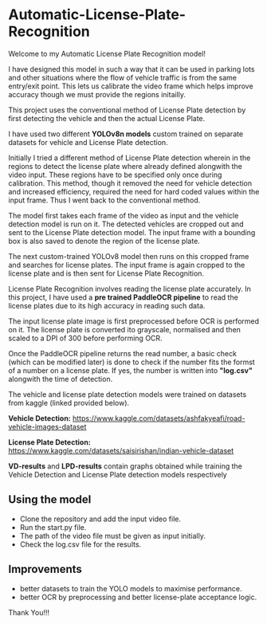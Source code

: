# Automatic-License-Plate-Recognition
Welcome to my Automatic License Plate Recognition model!

I have designed this model in such a way that it can be used in parking lots and other situations where the flow of vehicle traffic is from the same entry/exit point. This lets us calibrate the video frame which helps improve accuracy though we must provide the regions initailly.

This project uses the conventional method of License Plate detection by first detecting the vehicle and then the actual License Plate.

I have used two different **YOLOv8n models** custom trained on separate datasets for vehicle and License Plate detection.

Initially I tried a different method of License Plate detection wherein in the regions to detect the license plate where already defined alongwith the video input. These regions have to be specified only once during calibration. This method, though it removed the need for vehicle detection and increased efficiency, required the need for hard coded values within the input frame. Thus I went back to the conventional method.

The model first takes each frame of the video as input and the vehicle detection model is run on it. The detected vehicles are cropped out and sent to the License Plate detection model. The input frame with a bounding box is also saved to denote the region of the license plate. 

The next custom-trained YOLOv8 model then runs on this cropped frame and searches for license plates. The input frame is again cropped to the license plate and is then sent for License Plate Recognition.

License Plate Recognition involves reading the license plate accurately. In this project, I have used a **pre trained PaddleOCR pipeline** to read the license plates due to its high accuracy in reading such data. 

The input license plate image is first preprocessed before OCR is performed on it. The license plate is converted ito grayscale, normalised and then scaled to a DPI of 300 before performing OCR.

Once the PaddleOCR pipeline returns the read number, a basic check (which can be modified later) is done to check if the number fits the formst of a number on a license plate. If yes, the number is written into **"log.csv"** alongwith the time of detection.

The vehicle and license plate detection models were trained on datasets from kaggle (linked provided below).

**Vehicle Detection:**
https://www.kaggle.com/datasets/ashfakyeafi/road-vehicle-images-dataset

**License Plate Detection:**
https://www.kaggle.com/datasets/saisirishan/indian-vehicle-dataset

**VD-results** and **LPD-results** contain graphs obtained while training the Vehicle Detection and License Plate detection models respectively

## Using the model
- Clone the repository and add the input video file.
- Run the start.py file.
- The path of the video file must be given as input initially.
- Check the log.csv file for the results.

## Improvements
- better datasets to train the YOLO models to maximise performance.
- better OCR by preprocessing and better license-plate acceptance logic.



Thank You!!!
